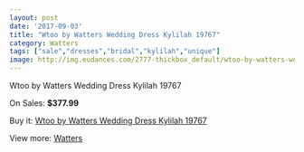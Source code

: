 ```yaml
---
layout: post
date: '2017-09-03'
title: "Wtoo by Watters Wedding Dress Kylilah 19767"
category: Watters
tags: ["sale","dresses","bridal","kylilah","unique"]
image: http://img.eudances.com/2777-thickbox_default/wtoo-by-watters-wedding-dress-kylilah-19767.jpg
---
```

Wtoo by Watters Wedding Dress Kylilah 19767

On Sales: **$377.99**
<a href="https://www.eudances.com/en/watters/944-wtoo-by-watters-wedding-dress-kylilah-19767.html"><amp-img layout="responsive" width="600" height="600" src="//img.eudances.com/2777-thickbox_default/wtoo-by-watters-wedding-dress-kylilah-19767.jpg" alt="Wtoo by Watters Wedding Dress Kylilah 19767 0" /></a>
<a href="https://www.eudances.com/en/watters/944-wtoo-by-watters-wedding-dress-kylilah-19767.html"><amp-img layout="responsive" width="600" height="600" src="//img.eudances.com/2778-thickbox_default/wtoo-by-watters-wedding-dress-kylilah-19767.jpg" alt="Wtoo by Watters Wedding Dress Kylilah 19767 1" /></a>

Buy it: [Wtoo by Watters Wedding Dress Kylilah 19767](https://www.eudances.com/en/watters/944-wtoo-by-watters-wedding-dress-kylilah-19767.html "Wtoo by Watters Wedding Dress Kylilah 19767")

View more: [Watters](https://www.eudances.com/en/12-watters "Watters")